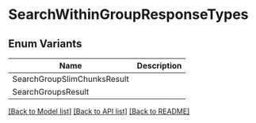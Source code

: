 # SearchWithinGroupResponseTypes

## Enum Variants

| Name | Description |
|---- | -----|
| SearchGroupSlimChunksResult |  |
| SearchGroupsResult |  |

[[Back to Model list]](../README.md#documentation-for-models) [[Back to API list]](../README.md#documentation-for-api-endpoints) [[Back to README]](../README.md)


